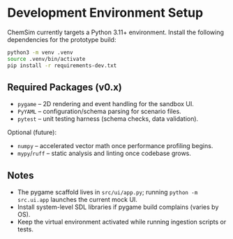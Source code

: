 # Development Environment Setup

ChemSim currently targets a Python 3.11+ environment. Install the following dependencies for the prototype build:

```bash
python3 -m venv .venv
source .venv/bin/activate
pip install -r requirements-dev.txt
```

## Required Packages (v0.x)
- `pygame` – 2D rendering and event handling for the sandbox UI.
- `PyYAML` – configuration/schema parsing for scenario files.
- `pytest` – unit testing harness (schema checks, data validation).

Optional (future):
- `numpy` – accelerated vector math once performance profiling begins.
- `mypy`/`ruff` – static analysis and linting once codebase grows.

## Notes
- The pygame scaffold lives in `src/ui/app.py`; running `python -m src.ui.app` launches the current mock UI.
- Install system-level SDL libraries if pygame build complains (varies by OS).
- Keep the virtual environment activated while running ingestion scripts or tests.

